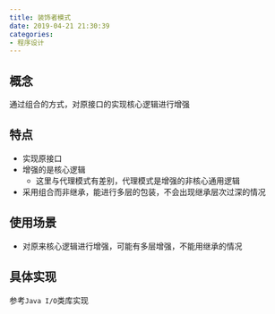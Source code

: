 ```yaml
---
title: 装饰者模式
date: 2019-04-21 21:30:39
categories:
- 程序设计
---
```


## 概念
通过组合的方式，对原接口的实现核心逻辑进行增强

## 特点
- 实现原接口
- 增强的是核心逻辑
    - 这里与代理模式有差别，代理模式是增强的非核心通用逻辑
- 采用组合而非继承，能进行多层的包装，不会出现继承层次过深的情况

## 使用场景
- 对原来核心逻辑进行增强，可能有多层增强，不能用继承的情况

## 具体实现
参考`Java I/O`类库实现